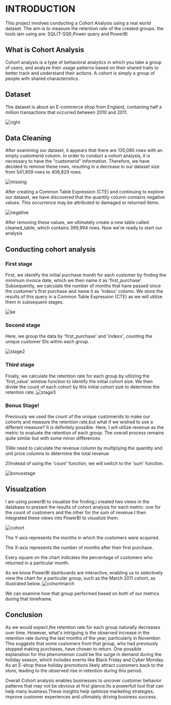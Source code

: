 # INTRODUCTION
This project involves conducting a Cohort Analysis using a real world dataset. The aim is to measure the retention rate of the created groups.
the tools iam  using are: SQL(T-SQl),Power query and PowerBI 
## What is  Cohort Analysis
 Cohort analysis is a type of behavioral analytics in which you take a group of users, and analyze their usage patterns based on their shared traits to better track and understand their actions. A cohort is simply a group of people with shared characteristics.

## Dataset 
The dataset is about an E-commerce shop from England, containing half a million transactions that occurred between 2010 and 2011.



![right](https://github.com/lazarosper/Cohort-Analysis/assets/119593480/50fea3d9-bc23-4d23-9467-eb2f70ee20f3)



## Data Cleaning
After examining our dataset, it appears that there are 135,080 rows with an empty customerid column. In order to conduct a cohort analysis, it is necessary to have the "customerid" information. Therefore, we have decided to remove these rows, resulting in a decrease in our dataset size from 541,909 rows to 406,829 rows.



![missing](https://github.com/lazarosper/Cohort-Analysis/assets/119593480/421ed29e-9b42-4457-a377-6e4f6d61e9e9)



After creating a Common Table Expression (CTE) and continuing to explore our dataset, we have discovered that the quantity column contains negative values. This occurrence may be attributed to damaged or returned items.


![negative](https://github.com/lazarosper/Cohort-Analysis/assets/119593480/248eded1-0a5c-493e-8783-a6a2195a5453)


After removing these values, we ultimately create a new table called cleaned_table, which contains 399,994 rows. Now we're ready to start our analysis

## Conducting cohort analysis

### First stage


First, we identify the initial purchase month for each customer by finding the minimum invoice date, which we then name it as 'first_purchase'. Subsequently, we calculate the number of months that have passed since the customer's first purchase and name it as 'indexx' column. We store the results of this query in a Common Table Expression (CTE) as we will utilize them in subsequent stages.



![ke](https://github.com/lazarosper/Cohort-Analysis/assets/119593480/45ebe194-962f-47f6-b3c1-58a941bf31c2)


### Second stage
Here, we group the data by 'first_purchase' and 'indexx', counting the unique customer IDs within each group.

![stage2](https://github.com/lazarosper/Cohort-Analysis/assets/119593480/6907b133-b4a0-4356-8c30-e762987003e5)

### Third stage
Finally, we calculate the retention rate for each group by utilizing the 'first_value' window function to identify the initial cohort size. We then divide the count of each cohort by this initial cohort size to determine the retention rate.
![stage3](https://github.com/lazarosper/Cohort-Analysis/assets/119593480/82ec8ffc-b600-465e-b4c1-0c170ef015ad)


### Bonus Stage!
Previously we used the count of the unique customerids to make our cohorts and measure the retention rate,but what if we wished to use a different measure? It is definitely possible. Here, I will utilize revenue as the metric to evaluate the retention of each group. The overall process remains quite similar but with  some minor differences

1)We need to calculate the revenue column by multiplying the quantity and unit price columns to determine the total revenue

2)Instead of using the 'count' function, we will switch to the 'sum' function.


![bonusstage](https://github.com/lazarosper/Cohort-Analysis/assets/119593480/73ce073f-eda2-4e0f-859e-63769134d4ef)


## Visualzation
I am using  powerBI to visualize the finding,i created two views in the database to present the results of cohort analysis for each metric: one for the count of customers and the other for the sum of revenue.I then integrated these views into PowerBI to visualize them. 

![cohort](https://github.com/lazarosper/Cohort-Analysis/assets/119593480/7313af48-fa36-4fc6-8648-46dedb978e17)


The Y-axis represents the months in which the customers were acquired.

The X-axis represents the number of months after their first purchase.

Every square on the chart indicates the percentage of customers who returned in a particular month.


As we know PowerBI dashboards are interactive, enabling us to selectively view the chart for a particular group, such as the March 2011 cohort, as illustrated below.
![cohortmarch](https://github.com/lazarosper/Cohort-Analysis/assets/119593480/6af93f3f-4cc1-4ad0-a462-d40f50f1968e)

We can examine how that group performed based on both of our metrics during that timeframe.

## Conclusion


As we would expect,the retention rate for each group naturally decreases over time. However, what's intriguing is the observed increase in the retention rate during the last months of the year, particularly in November. This suggests that some customers from that group, who had previously stopped making purchases, have chosen to return. One possible explanation for this phenomenon could be the surge in demand during the holiday season, which includes events like Black Friday and Cyber Monday. As an E-shop these holiday promotions likely attract customers back to the store, leading to the observed rise in retention during this period.

Overall Cohort analysis enables businesses to uncover customer behavior patterns that may not be obvious at first glance.Its a powerfull tool that can help many business.These insights help optimize marketing strategies, improve customer experiences and ultimately driving business success.
